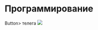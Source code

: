 <!Doctype html>
<html lang= 'en'>
<head>
  <h1>Программирование</h1>
  <meta charset="UTF-8">
  <meta name="viewport" content="width=device-width, initial-scale=1.0">
  <title> мои навыки </title>
  <link rel="stylesheet" href="/css/main.css">
</head>
  <form>
   <P>Button> телега </Button>
<body>
<img src="https://cs.pikabu.ru/post_img/big/2013/02/18/9/1361195631_1160682062.jpg">
</form>
</Button></P>
</body>
</html>
  
  
    
      
  
